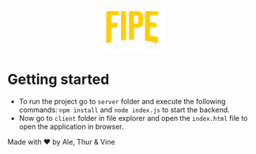 <p align="center">
  <img src="client/assets/img/logo.png" /> 
</p>

# Getting started

* To run the project go to ```server``` folder and execute the following commands: ```npm install``` and ```node index.js``` to start the backend.
* Now go to ```client``` folder in file explorer and open the ```index.html``` file to open the application in browser.


Made with ❤️ by Ale, Thur & Vine
